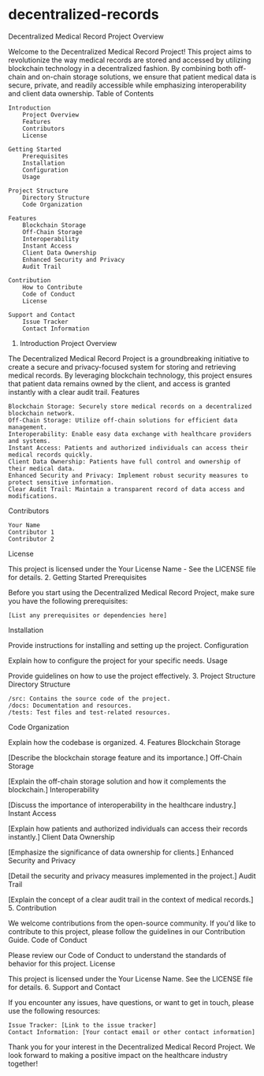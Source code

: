 # decentralized-records

Decentralized Medical Record Project
Overview

Welcome to the Decentralized Medical Record Project! This project aims to revolutionize the way medical records are stored and accessed by utilizing blockchain technology in a decentralized fashion. By combining both off-chain and on-chain storage solutions, we ensure that patient medical data is secure, private, and readily accessible while emphasizing interoperability and client data ownership.
Table of Contents

    Introduction
        Project Overview
        Features
        Contributors
        License

    Getting Started
        Prerequisites
        Installation
        Configuration
        Usage

    Project Structure
        Directory Structure
        Code Organization

    Features
        Blockchain Storage
        Off-Chain Storage
        Interoperability
        Instant Access
        Client Data Ownership
        Enhanced Security and Privacy
        Audit Trail

    Contribution
        How to Contribute
        Code of Conduct
        License

    Support and Contact
        Issue Tracker
        Contact Information

1. Introduction
Project Overview

The Decentralized Medical Record Project is a groundbreaking initiative to create a secure and privacy-focused system for storing and retrieving medical records. By leveraging blockchain technology, this project ensures that patient data remains owned by the client, and access is granted instantly with a clear audit trail.
Features

    Blockchain Storage: Securely store medical records on a decentralized blockchain network.
    Off-Chain Storage: Utilize off-chain solutions for efficient data management.
    Interoperability: Enable easy data exchange with healthcare providers and systems.
    Instant Access: Patients and authorized individuals can access their medical records quickly.
    Client Data Ownership: Patients have full control and ownership of their medical data.
    Enhanced Security and Privacy: Implement robust security measures to protect sensitive information.
    Clear Audit Trail: Maintain a transparent record of data access and modifications.

Contributors

    Your Name
    Contributor 1
    Contributor 2

License

This project is licensed under the Your License Name - See the LICENSE file for details.
2. Getting Started
Prerequisites

Before you start using the Decentralized Medical Record Project, make sure you have the following prerequisites:

    [List any prerequisites or dependencies here]

Installation

Provide instructions for installing and setting up the project.
Configuration

Explain how to configure the project for your specific needs.
Usage

Provide guidelines on how to use the project effectively.
3. Project Structure
Directory Structure

    /src: Contains the source code of the project.
    /docs: Documentation and resources.
    /tests: Test files and test-related resources.

Code Organization

Explain how the codebase is organized.
4. Features
Blockchain Storage

[Describe the blockchain storage feature and its importance.]
Off-Chain Storage

[Explain the off-chain storage solution and how it complements the blockchain.]
Interoperability

[Discuss the importance of interoperability in the healthcare industry.]
Instant Access

[Explain how patients and authorized individuals can access their records instantly.]
Client Data Ownership

[Emphasize the significance of data ownership for clients.]
Enhanced Security and Privacy

[Detail the security and privacy measures implemented in the project.]
Audit Trail

[Explain the concept of a clear audit trail in the context of medical records.]
5. Contribution

We welcome contributions from the open-source community. If you'd like to contribute to this project, please follow the guidelines in our Contribution Guide.
Code of Conduct

Please review our Code of Conduct to understand the standards of behavior for this project.
License

This project is licensed under the Your License Name. See the LICENSE file for details.
6. Support and Contact

If you encounter any issues, have questions, or want to get in touch, please use the following resources:

    Issue Tracker: [Link to the issue tracker]
    Contact Information: [Your contact email or other contact information]

Thank you for your interest in the Decentralized Medical Record Project. We look forward to making a positive impact on the healthcare industry together!

